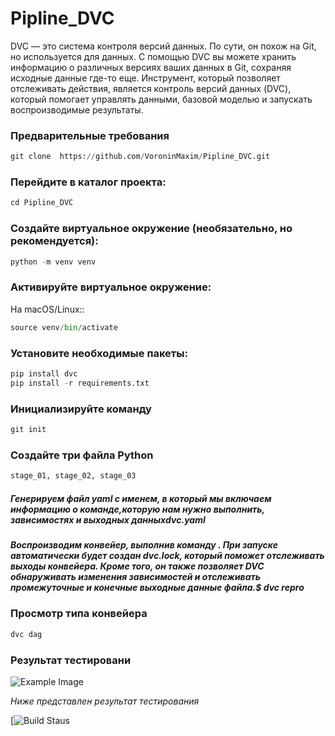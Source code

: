 # Pipline_DVC

DVC — это система контроля версий данных. По сути, он похож на Git, но используется 
для данных. С помощью DVC вы можете хранить информацию о различных версиях ваших данных 
в Git, сохраняя исходные данные где-то еще.
Инструмент, который позволяет отслеживать действия, является контроль версий данных (DVC),
который помогает управлять данными, базовой моделью и запускать воспроизводимые результаты.

###  Предварительные требования
```python
git clone  https://github.com/VoroninMaxim/Pipline_DVC.git
```
### Перейдите в каталог проекта:
```python
cd Pipline_DVC
```
### Создайте виртуальное окружение (необязательно, но рекомендуется):
```python
python -m venv venv
```
### Активируйте виртуальное окружение:
На macOS/Linux::
```python
source venv/bin/activate
```
### Установите необходимые пакеты:
```python
pip install dvc
pip install -r requirements.txt
```
### Инициализируйте команду
```python
git init
```

### Создайте три файла Python
```python
stage_01, stage_02, stage_03
```

##### Генерируем файл yaml с именем, в который мы включаем информацию о команде,которую нам нужно выполнить, зависимостях и выходных данныхdvc.yaml

##### Воспроизводим конвейер, выполнив команду . При запуске автоматически будет создан dvc.lock, который поможет отслеживать выходы конвейера. Кроме того, он также позволяет DVC обнаруживать изменения зависимостей и отслеживать промежуточные и конечные выходные данные файла.$ dvc repro

### Просмотр типа конвейера 
```python
dvc dag
```

### Результат тестировани
![Example Image](https://github.com/VoroninMaxim/Pipline_DVC/actions/runs/11768357847)

_Ниже представлен результат тестирования_

[![Build Staus](https://github.com/VoroninMaxim/Pipline_DVC/workflows/CI%2FCD/badge.svg)
